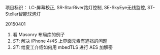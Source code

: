 项目标识： LC-屏幕校正, SR-StarRiver路灯控制, SE-SkyEye无线监控, ST-Stellar智能球泡灯

20150401

1. 看 Masonry 布局库的例子
2. *ST*: 解决 iPhone 4/4S 上界面元素有遮挡的问题
3. *ST*: 给夏工介绍如何用 mbedTLS 进行 AES 加解密

[//]: # (comment)
